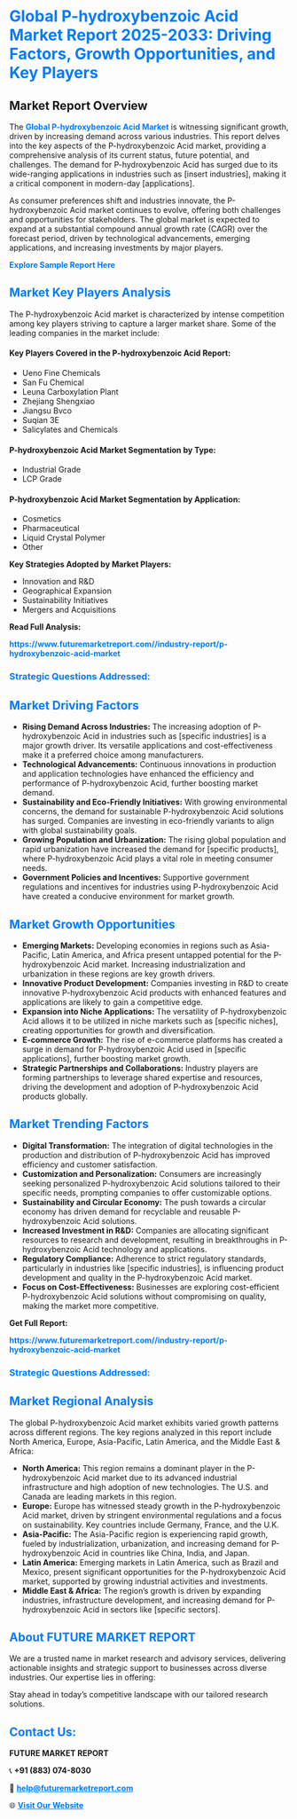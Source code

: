 <h1 style="color: #007BFF;">Global P-hydroxybenzoic Acid Market Report 2025-2033: Driving Factors, Growth Opportunities, and Key Players</h1>

<section id="overview">
<h2>Market Report Overview</h2>
<p>The <a href="https://www.futuremarketreport.com//industry-report/p-hydroxybenzoic-acid-market" style="color: #007BFF; text-decoration: none;"><strong>Global P-hydroxybenzoic Acid Market</strong></a> is witnessing significant growth, driven by increasing demand across various industries. This report delves into the key aspects of the P-hydroxybenzoic Acid market, providing a comprehensive analysis of its current status, future potential, and challenges. The demand for P-hydroxybenzoic Acid has surged due to its wide-ranging applications in industries such as [insert industries], making it a critical component in modern-day [applications].</p>
<p>As consumer preferences shift and industries innovate, the P-hydroxybenzoic Acid market continues to evolve, offering both challenges and opportunities for stakeholders. The global market is expected to expand at a substantial compound annual growth rate (CAGR) over the forecast period, driven by technological advancements, emerging applications, and increasing investments by major players.</p>
</section>

<section id="overview">
<p><a href="https://www.futuremarketreport.com//request-sample/reportId=55138" style="color: #007BFF; text-decoration: none;"><strong>Explore Sample Report Here</strong></a></p>
</section>

<section id="key-players">
<h2 style="color: #007BFF;">Market Key Players Analysis</h2>
<p>The P-hydroxybenzoic Acid market is characterized by intense competition among key players striving to capture a larger market share. Some of the leading companies in the market include:</p>
<h4>Key Players Covered in the P-hydroxybenzoic Acid Report:</h4>
<ul><li>Ueno Fine Chemicals</li><li>San Fu Chemical</li><li>Leuna Carboxylation Plant</li><li>Zhejiang Shengxiao</li><li>Jiangsu Bvco</li><li>Suqian 3E</li><li>Salicylates and Chemicals</li></ul>
<h4>P-hydroxybenzoic Acid Market Segmentation by Type:</h4>
<ul><li>Industrial Grade</li><li>LCP Grade</li></ul>

<h4>P-hydroxybenzoic Acid Market Segmentation by Application:</h4>
<ul><li>Cosmetics</li><li>Pharmaceutical</li><li>Liquid Crystal Polymer</li><li>Other</li></ul>
<p><strong>Key Strategies Adopted by Market Players:</strong></p>
<ul>
<li>Innovation and R&D</li>
<li>Geographical Expansion</li>
<li>Sustainability Initiatives</li>
<li>Mergers and Acquisitions</li>
</ul>
</section>

<section>
<p><strong>Read Full Analysis: </strong></p><a href="https://www.futuremarketreport.com//industry-report/p-hydroxybenzoic-acid-market" style="color: #007BFF; text-decoration: none;"><strong>https://www.futuremarketreport.com//industry-report/p-hydroxybenzoic-acid-market</strong></a>
<h3 style="color: #007BFF;">Strategic Questions Addressed:</h3>
</section>

<section id="driving-factors">
<h2 style="color: #007BFF;">Market Driving Factors</h2>
<ul>
<li><strong>Rising Demand Across Industries:</strong> The increasing adoption of P-hydroxybenzoic Acid in industries such as [specific industries] is a major growth driver. Its versatile applications and cost-effectiveness make it a preferred choice among manufacturers.</li>
<li><strong>Technological Advancements:</strong> Continuous innovations in production and application technologies have enhanced the efficiency and performance of P-hydroxybenzoic Acid, further boosting market demand.</li>
<li><strong>Sustainability and Eco-Friendly Initiatives:</strong> With growing environmental concerns, the demand for sustainable P-hydroxybenzoic Acid solutions has surged. Companies are investing in eco-friendly variants to align with global sustainability goals.</li>
<li><strong>Growing Population and Urbanization:</strong> The rising global population and rapid urbanization have increased the demand for [specific products], where P-hydroxybenzoic Acid plays a vital role in meeting consumer needs.</li>
<li><strong>Government Policies and Incentives:</strong> Supportive government regulations and incentives for industries using P-hydroxybenzoic Acid have created a conducive environment for market growth.</li>
</ul>
</section>

<section id="growth-opportunities">
<h2 style="color: #007BFF;">Market Growth Opportunities</h2>
<ul>
<li><strong>Emerging Markets:</strong> Developing economies in regions such as Asia-Pacific, Latin America, and Africa present untapped potential for the P-hydroxybenzoic Acid market. Increasing industrialization and urbanization in these regions are key growth drivers.</li>
<li><strong>Innovative Product Development:</strong> Companies investing in R&D to create innovative P-hydroxybenzoic Acid products with enhanced features and applications are likely to gain a competitive edge.</li>
<li><strong>Expansion into Niche Applications:</strong> The versatility of P-hydroxybenzoic Acid allows it to be utilized in niche markets such as [specific niches], creating opportunities for growth and diversification.</li>
<li><strong>E-commerce Growth:</strong> The rise of e-commerce platforms has created a surge in demand for P-hydroxybenzoic Acid used in [specific applications], further boosting market growth.</li>
<li><strong>Strategic Partnerships and Collaborations:</strong> Industry players are forming partnerships to leverage shared expertise and resources, driving the development and adoption of P-hydroxybenzoic Acid products globally.</li>
</ul>
</section>

<section id="trending-factors">
<h2 style="color: #007BFF;">Market Trending Factors</h2>
<ul>
<li><strong>Digital Transformation:</strong> The integration of digital technologies in the production and distribution of P-hydroxybenzoic Acid has improved efficiency and customer satisfaction.</li>
<li><strong>Customization and Personalization:</strong> Consumers are increasingly seeking personalized P-hydroxybenzoic Acid solutions tailored to their specific needs, prompting companies to offer customizable options.</li>
<li><strong>Sustainability and Circular Economy:</strong> The push towards a circular economy has driven demand for recyclable and reusable P-hydroxybenzoic Acid solutions.</li>
<li><strong>Increased Investment in R&D:</strong> Companies are allocating significant resources to research and development, resulting in breakthroughs in P-hydroxybenzoic Acid technology and applications.</li>
<li><strong>Regulatory Compliance:</strong> Adherence to strict regulatory standards, particularly in industries like [specific industries], is influencing product development and quality in the P-hydroxybenzoic Acid market.</li>
<li><strong>Focus on Cost-Effectiveness:</strong> Businesses are exploring cost-efficient P-hydroxybenzoic Acid solutions without compromising on quality, making the market more competitive.</li>
</ul>
</section>

<section>
<p><strong>Get Full Report: </strong></p><a href="https://www.futuremarketreport.com//industry-report/p-hydroxybenzoic-acid-market" style="color: #007BFF; text-decoration: none;"><strong>https://www.futuremarketreport.com//industry-report/p-hydroxybenzoic-acid-market</strong></a>
<h3 style="color: #007BFF;">Strategic Questions Addressed:</h3>
</section>


<section id="regional-analysis">
<h2 style="color: #007BFF;">Market Regional Analysis</h2>
<p>The global P-hydroxybenzoic Acid market exhibits varied growth patterns across different regions. The key regions analyzed in this report include North America, Europe, Asia-Pacific, Latin America, and the Middle East & Africa:</p>
<ul>
<li><strong>North America:</strong> This region remains a dominant player in the P-hydroxybenzoic Acid market due to its advanced industrial infrastructure and high adoption of new technologies. The U.S. and Canada are leading markets in this region.</li>
<li><strong>Europe:</strong> Europe has witnessed steady growth in the P-hydroxybenzoic Acid market, driven by stringent environmental regulations and a focus on sustainability. Key countries include Germany, France, and the U.K.</li>
<li><strong>Asia-Pacific:</strong> The Asia-Pacific region is experiencing rapid growth, fueled by industrialization, urbanization, and increasing demand for P-hydroxybenzoic Acid in countries like China, India, and Japan.</li>
<li><strong>Latin America:</strong> Emerging markets in Latin America, such as Brazil and Mexico, present significant opportunities for the P-hydroxybenzoic Acid market, supported by growing industrial activities and investments.</li>
<li><strong>Middle East & Africa:</strong> The region’s growth is driven by expanding industries, infrastructure development, and increasing demand for P-hydroxybenzoic Acid in sectors like [specific sectors].</li>
</ul>
</section>

<footer>
<h2 style="color: #007BFF;">About FUTURE MARKET REPORT</h2>
<p>We are a trusted name in market research and advisory services, delivering actionable insights and strategic support to businesses across diverse industries. Our expertise lies in offering:</p>

<p>Stay ahead in today’s competitive landscape with our tailored research solutions.</p>

<h2 style="color: #007BFF;">Contact Us:</h2>
<p><strong>FUTURE MARKET REPORT</strong></p>
<p>📞 <strong>+91 (883) 074-8030</strong></p>
<p>📧 <strong><a href="mailto:help@futuremarketreport.com" style="color: #007BFF;">help@futuremarketreport.com</a></strong></p>
<p>🌐 <strong><a href="https://www.futuremarketreport.com/" style="color: #007BFF;">Visit Our Website</a></strong></p>
</footer>